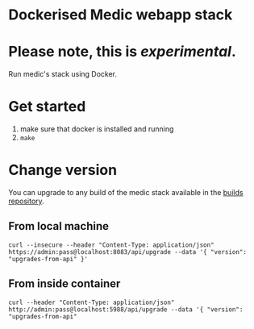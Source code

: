 Dockerised Medic webapp stack
=============================

# Please note, this is **_experimental_**.

Run medic's stack using Docker.

# Get started

1. make sure that docker is installed and running
2. `make`

# Change version

You can upgrade to any build of the medic stack available in the [builds repository](https://staging.dev.medicmobile.org/_couch/_utils/database.html?builds).

## From local machine

	curl --insecure --header "Content-Type: application/json" https://admin:pass@localhost:8083/api/upgrade --data '{ "version": "upgrades-from-api" }'

## From inside container

	curl --header "Content-Type: application/json" http://admin:pass@localhost:5988/api/upgrade --data '{ "version": "upgrades-from-api"
